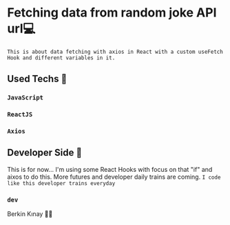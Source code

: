 # Fetching data from random joke API url💻
`This is about data fetching with axios in React with a custom useFetch Hook and different variables in it.`

## Used Techs 🥰

### `JavaScript`
### `ReactJS`
### `Axios`

## Developer Side 💫
This is for now... I'm using some React Hooks with focus on that "if" and aixos to do this. More futures and developer daily trains are coming.
`I code like this developer trains everyday`

### `dev`
Berkin Kınay 👨‍💻

